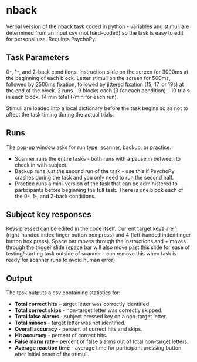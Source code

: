 # nback
Verbal version of the nback task coded in python - variables and stimuli are determined from an input csv (not hard-coded) so the task is easy to edit for personal use. Requires PsychoPy.

Task Parameters
---------------
0-, 1-, and 2-back conditions.
Instruction slide on the screen for 3000ms at the beginning of each block.
Letter stimuli on the screen for 500ms, followed by 2500ms fixation, followed by jittered fixation (15, 17, or 19s) at the end of the block.
2 runs - 9 blocks each (3 for each condition) - 10 trials in each block.
14 min total (7min for each run).

Stimuli are loaded into a local dictionary before the task begins so as not to affect the task timing during the actual trials.

Runs
----
The pop-up window asks for run type: scanner, backup, or practice.
- Scanner runs the entire tasks - both runs with a pause in between to check in with subject. 
- Backup runs just the second run of the task - use this if PsychoPy crashes during the task and you only need to run the second half.
- Practice runs a mini-version of the task that can be administered to participants before beginning the full task. There is one block each of the 0-, 1-, and 2-back conditions.

Subject key responses
--------------------
Keys pressed can be edited in the code itself. Current target keys are 1 (right-handed index finger button box press) and 4 (left-handed index finger button box press). Space bar moves through the instructions and + moves through the trigger slide (space bar will also move past this slide for ease of testing/starting task outside of scanner - can remove this when task is ready for scanner runs to avoid human error).

Output
------
The task outputs a csv containing statistics for: 
- **Total correct hits** - target letter was correctly identified.
- **Total correct skips** - non-target letter was correctly skipped.
- **Total false alarms** - subject pressed key on a non-target letter.
- **Total misses** - target letter was not identified.
- **Overall accuracy** - percent of correct hits and skips.
- **Hit accuracy** - percent of correct hits.
- **False alarm rate** - percent of false alarms out of total non-target letters.
- **Average reaction time** - average time for participant pressing button after initial onset of the stimuli.
